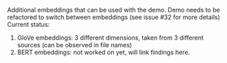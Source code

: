Additional embeddings that can be used with the demo.
Demo needs to be refactored to switch between embeddings (see issue #32 for more details)
Current status:
1. GloVe embeddings: 3 different dimensions, taken from 3 different sources (can be observed in file names)
2. BERT embeddings: not worked on yet, will link findings here.
